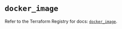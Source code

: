 # `docker_image`

Refer to the Terraform Registry for docs: [`docker_image`](https://registry.terraform.io/providers/kreuzwerker/docker/3.6.0/docs/resources/image).
